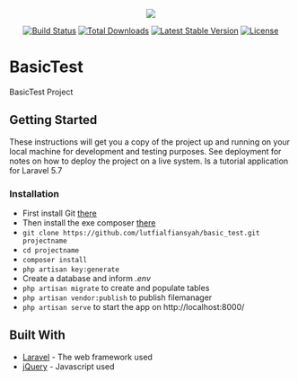 <p align="center"><img src="https://laravel.com/assets/img/components/logo-laravel.svg"></p>

<p align="center">
<a href="https://travis-ci.org/laravel/framework"><img src="https://travis-ci.org/laravel/framework.svg" alt="Build Status"></a>
<a href="https://packagist.org/packages/laravel/framework"><img src="https://poser.pugx.org/laravel/framework/d/total.svg" alt="Total Downloads"></a>
<a href="https://packagist.org/packages/laravel/framework"><img src="https://poser.pugx.org/laravel/framework/v/stable.svg" alt="Latest Stable Version"></a>
<a href="https://packagist.org/packages/laravel/framework"><img src="https://poser.pugx.org/laravel/framework/license.svg" alt="License"></a>
</p>

# BasicTest
BasicTest Project

## Getting Started
These instructions will get you a copy of the project up and running on your local machine for development and testing purposes. See deployment for notes on how to deploy the project on a live system. Is a tutorial application for Laravel 5.7

### Installation ###

* First install Git [there](https://git-scm.com/downloads)
* Then install the exe composer [there](https://getcomposer.org/download/)
* `git clone https://github.com/lutfialfiansyah/basic_test.git projectname`
* `cd projectname`
* `composer install`
* `php artisan key:generate`
* Create a database and inform *.env*
* `php artisan migrate` to create and populate tables
* `php artisan vendor:publish` to publish filemanager
* `php artisan serve` to start the app on http://localhost:8000/

## Built With

* [Laravel](https://www.laravel.com) - The web framework used
* [jQuery](https://www.jqeury.com) - Javascript used
